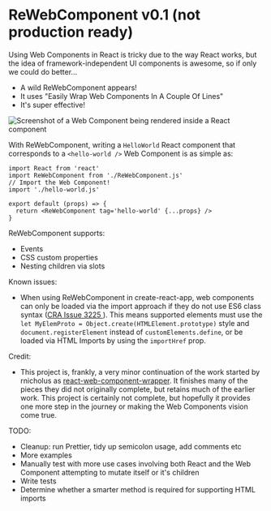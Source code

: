 # ReWebComponent v0.1 (not production ready)

Using Web Components in React is tricky due to the way React works, but the idea of framework-independent UI components is awesome, so if only we could do better...

* A wild ReWebComponent appears!
* It uses "Easily Wrap Web Components In A Couple Of Lines"
* It's super effective!

![Screenshot of a Web Component being rendered inside a React component](https://i.imgur.com/mgEi6B4.png)

With ReWebComponent, writing a `HelloWorld` React component that corresponds to a `<hello-world />` Web Component is as simple as:

```
import React from 'react'
import ReWebComponent from './ReWebComponent.js'
// Import the Web Component!
import './hello-world.js'

export default (props) => {
  return <ReWebComponent tag='hello-world' {...props} />
}
```

ReWebComponent supports:
* Events
* CSS custom properties
* Nesting children via slots

Known issues:
* When using ReWebComponent in create-react-app, web components can only be loaded via the import approach if they do not use ES6 class syntax ([CRA Issue 3225 ](https://github.com/facebookincubator/create-react-app/issues/3225)). This means supported elements must use the `let MyElemProto = Object.create(HTMLElement.prototype)` style and `document.registerElement` instead of `customElements.define`, or be loaded via HTML Imports by using the `importHref` prop.

Credit:
* This project is, frankly, a very minor continuation of the work started by rnicholus as [react-web-component-wrapper](https://github.com/rnicholus/react-web-component-wrapper). It finishes many of the pieces they did not originally complete, but retains much of the earlier work. This project is certainly not complete, but hopefully it provides one more step in the journey or making the Web Components vision come true.

TODO:
* Cleanup: run Prettier, tidy up semicolon usage, add comments etc
* More examples
* Manually test with more use cases involving both React and the Web Component attempting to mutate itself or it's children
* Write tests
* Determine whether a smarter method is required for supporting HTML imports
